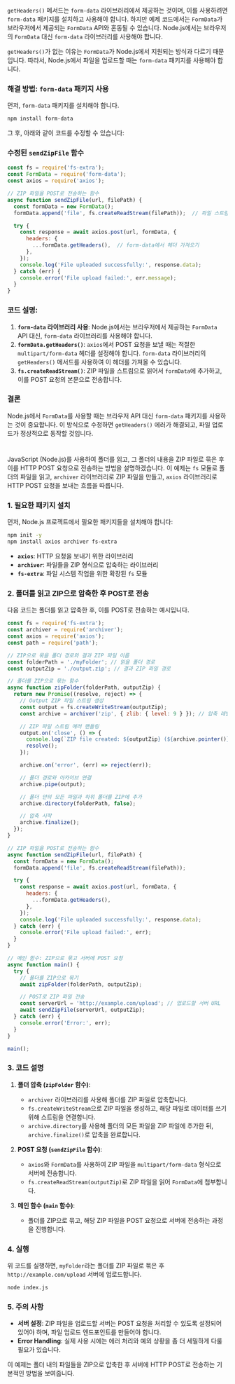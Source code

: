 `getHeaders()` 메서드는 `form-data` 라이브러리에서 제공하는 것이며, 이를 사용하려면 `form-data` 패키지를 설치하고 사용해야 합니다. 하지만 예제 코드에서는 `FormData`가 브라우저에서 제공되는 `FormData` API와 혼동될 수 있습니다. Node.js에서는 브라우저의 `FormData` 대신 `form-data` 라이브러리를 사용해야 합니다.

`getHeaders()`가 없는 이유는 `FormData`가 Node.js에서 지원되는 방식과 다르기 때문입니다. 따라서, Node.js에서 파일을 업로드할 때는 `form-data` 패키지를 사용해야 합니다.

### 해결 방법: `form-data` 패키지 사용

먼저, `form-data` 패키지를 설치해야 합니다.

```bash
npm install form-data
```

그 후, 아래와 같이 코드를 수정할 수 있습니다:

### 수정된 `sendZipFile` 함수
```javascript
const fs = require('fs-extra');
const FormData = require('form-data');
const axios = require('axios');

// ZIP 파일을 POST로 전송하는 함수
async function sendZipFile(url, filePath) {
  const formData = new FormData();
  formData.append('file', fs.createReadStream(filePath));  // 파일 스트림 추가

  try {
    const response = await axios.post(url, formData, {
      headers: {
        ...formData.getHeaders(),  // form-data에서 헤더 가져오기
      },
    });
    console.log('File uploaded successfully:', response.data);
  } catch (err) {
    console.error('File upload failed:', err.message);
  }
}
```

### 코드 설명:

1. **`form-data` 라이브러리 사용**: Node.js에서는 브라우저에서 제공하는 `FormData` API 대신, `form-data` 라이브러리를 사용해야 합니다.
2. **`formData.getHeaders()`**: `axios`에서 POST 요청을 보낼 때는 적절한 `multipart/form-data` 헤더를 설정해야 합니다. `form-data` 라이브러리의 `getHeaders()` 메서드를 사용하여 이 헤더를 가져올 수 있습니다.
3. **`fs.createReadStream()`**: ZIP 파일을 스트림으로 읽어서 `formData`에 추가하고, 이를 POST 요청의 본문으로 전송합니다.

### 결론

Node.js에서 `FormData`를 사용할 때는 브라우저 API 대신 `form-data` 패키지를 사용하는 것이 중요합니다. 이 방식으로 수정하면 `getHeaders()` 에러가 해결되고, 파일 업로드가 정상적으로 동작할 것입니다.

#


JavaScript (Node.js)를 사용하여 폴더를 읽고, 그 폴더의 내용을 ZIP 파일로 묶은 후 이를 HTTP POST 요청으로 전송하는 방법을 설명하겠습니다. 이 예제는 `fs` 모듈로 폴더의 파일을 읽고, `archiver` 라이브러리로 ZIP 파일을 만들고, `axios` 라이브러리로 HTTP POST 요청을 보내는 흐름을 따릅니다.

### 1. **필요한 패키지 설치**
먼저, Node.js 프로젝트에서 필요한 패키지들을 설치해야 합니다:

```bash
npm init -y
npm install axios archiver fs-extra
```

- **`axios`**: HTTP 요청을 보내기 위한 라이브러리
- **`archiver`**: 파일들을 ZIP 형식으로 압축하는 라이브러리
- **`fs-extra`**: 파일 시스템 작업을 위한 확장된 `fs` 모듈

### 2. **폴더를 읽고 ZIP으로 압축한 후 POST로 전송**

다음 코드는 폴더를 읽고 압축한 후, 이를 POST로 전송하는 예시입니다.

```javascript
const fs = require('fs-extra');
const archiver = require('archiver');
const axios = require('axios');
const path = require('path');

// ZIP으로 묶을 폴더 경로와 결과 ZIP 파일 이름
const folderPath = './myFolder'; // 읽을 폴더 경로
const outputZip = './output.zip'; // 결과 ZIP 파일 경로

// 폴더를 ZIP으로 묶는 함수
async function zipFolder(folderPath, outputZip) {
  return new Promise((resolve, reject) => {
    // Output ZIP 파일 스트림 생성
    const output = fs.createWriteStream(outputZip);
    const archive = archiver('zip', { zlib: { level: 9 } }); // 압축 레벨 설정

    // ZIP 파일 스트림 에러 핸들링
    output.on('close', () => {
      console.log(`ZIP file created: ${outputZip} (${archive.pointer()} total bytes)`);
      resolve();
    });

    archive.on('error', (err) => reject(err));

    // 폴더 경로와 아카이브 연결
    archive.pipe(output);

    // 폴더 안의 모든 파일과 하위 폴더를 ZIP에 추가
    archive.directory(folderPath, false);

    // 압축 시작
    archive.finalize();
  });
}

// ZIP 파일을 POST로 전송하는 함수
async function sendZipFile(url, filePath) {
  const formData = new FormData();
  formData.append('file', fs.createReadStream(filePath));

  try {
    const response = await axios.post(url, formData, {
      headers: {
        ...formData.getHeaders(),
      },
    });
    console.log('File uploaded successfully:', response.data);
  } catch (err) {
    console.error('File upload failed:', err);
  }
}

// 메인 함수: ZIP으로 묶고 서버에 POST 요청
async function main() {
  try {
    // 폴더를 ZIP으로 묶기
    await zipFolder(folderPath, outputZip);

    // POST로 ZIP 파일 전송
    const serverUrl = 'http://example.com/upload'; // 업로드할 서버 URL
    await sendZipFile(serverUrl, outputZip);
  } catch (err) {
    console.error('Error:', err);
  }
}

main();
```

### 3. **코드 설명**

1. **폴더 압축 (`zipFolder` 함수)**:
   - `archiver` 라이브러리를 사용해 폴더를 ZIP 파일로 압축합니다.
   - `fs.createWriteStream`으로 ZIP 파일을 생성하고, 해당 파일로 데이터를 쓰기 위해 스트림을 연결합니다.
   - `archive.directory`를 사용해 폴더의 모든 파일을 ZIP 파일에 추가한 뒤, `archive.finalize()`로 압축을 완료합니다.

2. **POST 요청 (`sendZipFile` 함수)**:
   - `axios`와 `FormData`를 사용하여 ZIP 파일을 `multipart/form-data` 형식으로 서버에 전송합니다.
   - `fs.createReadStream(outputZip)`로 ZIP 파일을 읽어 `FormData`에 첨부합니다.

3. **메인 함수 (`main` 함수)**:
   - 폴더를 ZIP으로 묶고, 해당 ZIP 파일을 POST 요청으로 서버에 전송하는 과정을 진행합니다.

### 4. **실행**

위 코드를 실행하면, `myFolder`라는 폴더를 ZIP 파일로 묶은 후 `http://example.com/upload` 서버에 업로드합니다.

```bash
node index.js
```

### 5. **주의 사항**

- **서버 설정**: ZIP 파일을 업로드할 서버는 POST 요청을 처리할 수 있도록 설정되어 있어야 하며, 파일 업로드 엔드포인트를 만들어야 합니다.
- **Error Handling**: 실제 사용 시에는 에러 처리와 예외 상황을 좀 더 세밀하게 다룰 필요가 있습니다.

이 예제는 폴더 내의 파일들을 ZIP으로 압축한 후 서버에 HTTP POST로 전송하는 기본적인 방법을 보여줍니다.